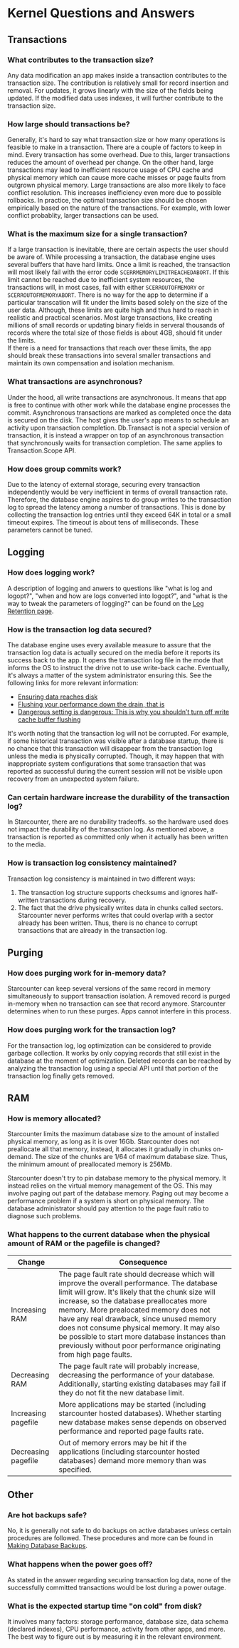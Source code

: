 # Kernel Questions and Answers

## Transactions

### What contributes to the transaction size?

Any data modification an app makes inside a transaction contributes to the transaction size. The contribution is relatively small for record insertion and removal. For updates, it grows linearly with the size of the fields being updated. If the modified data uses indexes, it will further contribute to the transaction size.

### How large should transactions be?

Generally, it's hard to say what transaction size or how many operations is feasible to make in a transaction. There are a couple of factors to keep in mind. Every transaction has some overhead. Due to this, larger transactions reduces the amount of overhead per change. On the other hand, large transactions may lead to inefficient resource usage of CPU cache and physical memory which can cause more cache misses or page faults from outgrown physical memory. Large transactions are also more likely to face conflict resolution. This increases inefficiency even more due to possible rollbacks. In practice, the optimal transaction size should be chosen empirically based on the nature of the transactions. For example, with lower conflict probablity, larger transactions can be used.

### What is the maximum size for a single transaction?

If a large transaction is inevitable, there are certain aspects the user should be aware of. While processing a transaction, the database engine uses several buffers that have hard limits. Once a limit is reached, the transaction will most likely fail with the error code `SCERRMEMORYLIMITREACHEDABORT`. If this limit cannot be reached due to inefficient system resources, the transactions will, in most cases, fail with either `SCERROUTOFMEMORY` or `SCERROUTOFMEMORYABORT`. There is no way for the app to determine if a particular transcation will fit under the limits based solely on the size of the user data. Although, these limits are quite high and thus hard to reach in realistic and practical scenarios. Most large transactions, like creating millions of small records or updating binary fields in serveral thousands of records where the total size of those fields is about 4GB, should fit under the limits.   
If there is a need for transactions that reach over these limits, the app should break these transactions into several smaller transactions and maintain its own compensation and isolation mechanism.

### What transactions are asynchronous?

Under the hood, all write transactions are asynchronous. It means that app is free to continue with other work while the database engine processes the commit. Asynchronous transactions are marked as completed once the data is secured on the disk. The host gives the user's app means to schedule an activity upon transaction completion. Db.Transact is not a special version of transaction, it is instead a wrapper on top of an asynchronous transaction that synchronously waits for transaction completion. The same applies to Transaction.Scope API.

### How does group commits work?

Due to the latency of external storage, securing every transaction independently would be very inefficient in terms of overall transaction rate. Therefore, the database engine aspires to do group writes to the transaction log to spread the latency among a number of transactions. This is done by collecting the transaction log entries until they exceed 64K in total or a small timeout expires. The timeout is about tens of milliseconds. These parameters cannot be tuned.

## Logging

### How does logging work?

A description of logging and anwers to questions like "what is log and logopt?", "when and how are logs converted into logopt?", and "what is the way to tweak the parameters of logging?" can be found on the [Log Retention page](log-files.md).

### How is the transaction log data secured?

The database engine uses every available measure to assure that the transaction log data is actually secured on the media before it reports its success back to the app. It opens the transaction log file in the mode that informs the OS to instruct the drive not to use write-back cache. Eventually, it's always a matter of the system administrator ensuring this. See the following links for more relevant information:

* [Ensuring data reaches disk](https://lwn.net/Articles/457667/)
* [Flushing your performance down the drain, that is](https://blogs.msdn.microsoft.com/oldnewthing/20100909-00/?p=12913)
* [Dangerous setting is dangerous: This is why you shouldn’t turn off write cache buffer flushing](https://blogs.msdn.microsoft.com/oldnewthing/20130416-00/?p=4643)

It's worth noting that the transaction log will not be corrupted. For example, if some historical transaction was visible after a database startup, there is no chance that this transaction will disappear from the transaction log unless the media is physically corrupted. Though, it may happen that with inappropriate system configurations that some transaction that was reported as successful during the current session will not be visible upon recovery from an unexpected system failure.

### Can certain hardware increase the durability of the transaction log?

In Starcounter, there are no durability tradeoffs. so the hardware used does not impact the durability of the transaction log. As mentioned above, a transaction is reported as committed only when it actually has been written to the media.

### How is transaction log consistency maintained?

Transaction log consistency is maintained in two different ways:

1. The transaction log structure supports checksums and ignores half-written transactions during recovery. 
2. The fact that the drive physically writes data in chunks called sectors. Starcounter never performs writes that could overlap with a sector already has been written. Thus, there is no chance to corrupt transactions that are already in the transaction log.

## Purging

### How does purging work for in-memory data?

Starcounter can keep several versions of the same record in memory simultaneously to support transaction isolation. A removed record is purged in-memory when no transaction can see that record anymore. Starcounter determines when to run these purges. Apps cannot interfere in this process.

### How does purging work for the transaction log?

For the transaction log, log optimization can be considered to provide garbage collection. It works by only copying records that still exist in the database at the moment of optimization. Deleted records can be reached by analyzing the transaction log using a special API until that portion of the transaction log finally gets removed.

## RAM

### How is memory allocated?

Starcounter limits the maximum database size to the amount of installed physical memory, as long as it is over 16Gb. Starcounter does not preallocate all that memory, instead, it allocates it gradually in chunks on-demand. The size of the chunks are 1/64 of maximum database size. Thus, the minimum amount of preallocated memory is 256Mb.

Starcounter doesn't try to pin database memory to the physical memory. It instead relies on the virtual memory management of the OS. This may involve paging out part of the database memory. Paging out may become a performance problem if a system is short on physical memory. The database administrator should pay attention to the page fault ratio to diagnose such problems.

### What happens to the current database when the physical amount of RAM or the pagefile is changed?

| Change | Consequence |
| --- | --- |
| Increasing RAM | The page fault rate should decrease which will improve the overall performance. The database limit will grow. It's likely that the chunk size will increase, so the database preallocates more memory. More prealocated memory does not have any real drawback, since unused memory does not consume physical memory. It may also be possible to start more database instances than previously without poor performance originating from high page faults. |
| Decreasing RAM | The page fault rate will probably increase, decreasing the performance of your database. Additionally, starting existing databases may fail if they do not fit the new database limit. |
| Increasing pagefile | More applications may be started \(including starcounter hosted databases\). Whether starting new database makes sense depends on observed performance and reported page faults rate. |
| Decreasing pagefile | Out of memory errors may be hit if the applications \(including starcounter hosted databases\) demand more memory than was specified. |

## Other

### Are hot backups safe?

No, it is generally not safe to do backups on active databases unless certain procedures are followed. These procedures and more can be found in [Making Database Backups](run-starcounter-in-production.md#making-database-backups).

### What happens when the power goes off?

As stated in the answer regarding securing transaction log data, none of the successfully committed transactions would be lost during a power outage.

### What is the expected startup time "on cold" from disk?

It involves many factors: storage performance, database size, data schema \(declared indexes\), CPU performance, activity from other apps, and more. The best way to figure out is by measuring it in the relevant environment.

